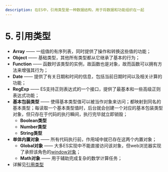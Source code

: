 ```yaml
---
description: 在ES中，引用类型是一种数据结构，用于将数据和功能组织在一起
---
```

# 5. 引用类型

* **Array** —— 一组值的有序列表，同时提供了操作和转换这些值的功能；
* **Object** —— 基础类型，其他所有类型都从它继承了基本的行为；
* **Function** —— 函数时该类型的实例，故函数也是对象，故而函数可以拥有方法来增强其行为；
* **Date** —— 提供了有关日期和时间的信息，包括当前日期时间以及相关计算的功能；
* **RegExp** —— ES支持正则表达式的一个接口，提供了最基本和一些高级正则表达式功能；
* **基本包装类型** —— 使得基本类型值可以被当作对象来访问；都映射到同名的基本类型；每读取一个基本类型值时，后台就会创建一个对应的基本包装类型对象，但只存在于代码的执行瞬间，执行完毕就立即销毁；
  * **Boolean类型**
  * **Number类型**
  * **String类型**
* **单体内置对象** —— 所有代码执行前，作用域中就已存在这两个内置对象；
  * **Global对象** —— 大多ES实现中不能直接访问该对象，但web浏览器实现了承担该角色的[window对象](chapter08.md#window-object)；
  * **Math对象** —— 用于辅助完成复杂的数学计算任务；
* 详解见[引用类型](../reference/)

